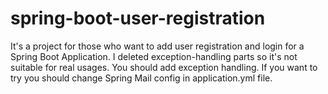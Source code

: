 # spring-boot-user-registration
It's a project for those who want to add user registration and login for a Spring Boot Application.
I deleted exception-handling parts so it's not suitable for real usages. You should add exception handling. If you want to try you should change Spring Mail config in application.yml file.
